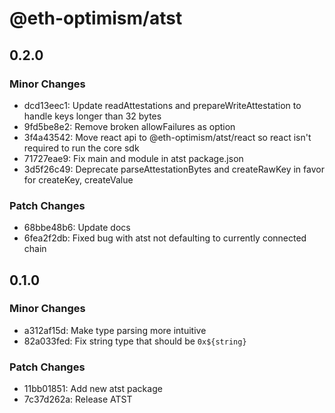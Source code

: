 # @eth-optimism/atst

## 0.2.0

### Minor Changes

- dcd13eec1: Update readAttestations and prepareWriteAttestation to handle keys longer than 32 bytes
- 9fd5be8e2: Remove broken allowFailures as option
- 3f4a43542: Move react api to @eth-optimism/atst/react so react isn't required to run the core sdk
- 71727eae9: Fix main and module in atst package.json
- 3d5f26c49: Deprecate parseAttestationBytes and createRawKey in favor for createKey, createValue

### Patch Changes

- 68bbe48b6: Update docs
- 6fea2f2db: Fixed bug with atst not defaulting to currently connected chain

## 0.1.0

### Minor Changes

- a312af15d: Make type parsing more intuitive
- 82a033fed: Fix string type that should be `0x${string}`

### Patch Changes

- 11bb01851: Add new atst package
- 7c37d262a: Release ATST
